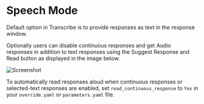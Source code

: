 # Speech Mode #

Default option in Transcribe is to provide responses as text in the response window.

Optionally users can disable continuous responses and get Audio responses in addition to text responses using the Suggest Response and Read button as displayed in the image below.

![Screenshot](../assets/ReadResponses.png)


To automatically read responses aloud when continuous responses or selected-text responses are enabled, set `read_continuous_response` to `Yes` in your `override.yaml` or `parameters.yaml` file.


